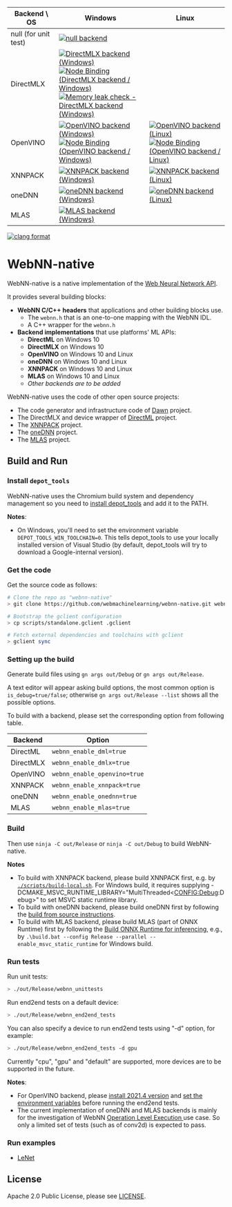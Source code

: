 | Backend \ OS | Windows | Linux |
|---|---|---|
| null (for unit test) | [![null backend](https://github.com/webmachinelearning/webnn-native/actions/workflows/build_test_null.yml/badge.svg)](https://github.com/webmachinelearning/webnn-native/actions/workflows/build_test_null.yml)| |
| DirectMLX | [![DirectMLX backend (Windows)](https://github.com/webmachinelearning/webnn-native/actions/workflows/build_test_dmlx.yml/badge.svg)](https://github.com/webmachinelearning/webnn-native/actions/workflows/build_test_dmlx.yml)<br>[![Node Binding (DirectMLX backend / Windows)](https://github.com/webmachinelearning/webnn-native/actions/workflows/build_test_node_dmlx.yml/badge.svg)](https://github.com/webmachinelearning/webnn-native/actions/workflows/build_test_node_dmlx.yml)<br>[![Memory leak check - DirectMLX backend (Windows)](https://github.com/webmachinelearning/webnn-native/actions/workflows/memory_leak_check_dmlx.yml/badge.svg)](https://github.com/webmachinelearning/webnn-native/actions/workflows/memory_leak_check_dmlx.yml)|
| OpenVINO | [![OpenVINO backend (Windows)](https://github.com/webmachinelearning/webnn-native/actions/workflows/build_test_openvino_windows.yml/badge.svg)](https://github.com/webmachinelearning/webnn-native/actions/workflows/build_test_openvino_windows.yml)<br>[![Node Binding (OpenVINO backend / Windows)](https://github.com/webmachinelearning/webnn-native/actions/workflows/build_test_node_openvino_windows.yml/badge.svg)](https://github.com/webmachinelearning/webnn-native/actions/workflows/build_test_node_openvino_windows.yml)|[![OpenVINO backend (Linux)](https://github.com/webmachinelearning/webnn-native/actions/workflows/build_test_openvino_linux.yml/badge.svg)](https://github.com/webmachinelearning/webnn-native/actions/workflows/build_test_openvino_linux.yml)<br>[![Node Binding (OpenVINO backend / Linux)](https://github.com/webmachinelearning/webnn-native/actions/workflows/build_test_node_openvino_linux.yml/badge.svg)](https://github.com/webmachinelearning/webnn-native/actions/workflows/build_test_node_openvino_linux.yml)|
| XNNPACK | [![XNNPACK backend (Windows)](https://github.com/BruceDai/webnn-native/actions/workflows/build_test_xnnpack_windows.yml/badge.svg)](https://github.com/BruceDai/webnn-native/actions/workflows/build_test_xnnpack_windows.yml)|[![XNNPACK backend (Linux)](https://github.com/BruceDai/webnn-native/actions/workflows/build_test_xnnpack_linux.yml/badge.svg)](https://github.com/BruceDai/webnn-native/actions/workflows/build_test_xnnpack_linux.yml)|
| oneDNN |[![oneDNN backend (Windows)](https://github.com/webmachinelearning/webnn-native/actions/workflows/build_test_onednn_windows.yml/badge.svg)](https://github.com/webmachinelearning/webnn-native/actions/workflows/build_test_onednn_windows.yml)|[![oneDNN backend (Linux)](https://github.com/webmachinelearning/webnn-native/actions/workflows/build_test_onednn_linux.yml/badge.svg)](https://github.com/webmachinelearning/webnn-native/actions/workflows/build_test_onednn_linux.yml)|
| MLAS | [![MLAS backend (Windows)](https://github.com/webmachinelearning/webnn-native/actions/workflows/build_mlas_windows.yml/badge.svg)](https://github.com/webmachinelearning/webnn-native/actions/workflows/build_mlas_windows.yml)| |

[![clang format](https://github.com/webmachinelearning/webnn-native/actions/workflows/clang_format_check.yml/badge.svg)](https://github.com/webmachinelearning/webnn-native/actions/workflows/clang_format_check.yml)

# WebNN-native

WebNN-native is a native implementation of the [Web Neural Network API](https://webmachinelearning.github.io/webnn/).

It provides several building blocks:

 - **WebNN C/C++ headers** that applications and other building blocks use.
   - The `webnn.h` that is an one-to-one mapping with the WebNN IDL.
   - A C++ wrapper for the `webnn.h`
 - **Backend implementations** that use platforms' ML APIs:
   - **DirectML** on Windows 10
   - **DirectMLX** on Windows 10
   - **OpenVINO** on Windows 10 and Linux
   - **oneDNN** on Windows 10 and Linux
   - **XNNPACK** on Windows 10 and Linux
   - **MLAS** on Windows 10 and Linux
   - _Other backends are to be added_

WebNN-native uses the code of other open source projects:

 * The code generator and infrastructure code of [Dawn](https://dawn.googlesource.com/dawn/) project.
 * The DirectMLX and device wrapper of [DirectML](https://github.com/microsoft/DirectML) project.
 * The [XNNPACK](https://github.com/google/XNNPACK) project.
 * The [oneDNN](https://github.com/oneapi-src/oneDNN) project.
 * The [MLAS](https://github.com/microsoft/onnxruntime/tree/master/onnxruntime/core/mlas) project.

## Build and Run

### Install `depot_tools`

WebNN-native uses the Chromium build system and dependency management so you need to [install depot_tools] and add it to the PATH.

[install depot_tools]: http://commondatastorage.googleapis.com/chrome-infra-docs/flat/depot_tools/docs/html/depot_tools_tutorial.html#_setting_up

**Notes**:
 * On Windows, you'll need to set the environment variable `DEPOT_TOOLS_WIN_TOOLCHAIN=0`. This tells depot_tools to use your locally installed version of Visual Studio (by default, depot_tools will try to download a Google-internal version).

### Get the code

Get the source code as follows:

```sh
# Clone the repo as "webnn-native"
> git clone https://github.com/webmachinelearning/webnn-native.git webnn-native && cd webnn-native

# Bootstrap the gclient configuration
> cp scripts/standalone.gclient .gclient

# Fetch external dependencies and toolchains with gclient
> gclient sync
```

### Setting up the build

Generate build files using `gn args out/Debug` or `gn args out/Release`.

A text editor will appear asking build options, the most common option is `is_debug=true/false`; otherwise `gn args out/Release --list` shows all the possible options.

To build with a backend, please set the corresponding option from following table.

| Backend | Option |
|---------|--------------|
| DirectML | `webnn_enable_dml=true` |
| DirectMLX | `webnn_enable_dmlx=true` |
| OpenVINO | `webnn_enable_openvino=true` |
| XNNPACK | `webnn_enable_xnnpack=true` |
| oneDNN | `webnn_enable_onednn=true` |
| MLAS | `webnn_enable_mlas=true` |

### Build

Then use `ninja -C out/Release` or `ninja -C out/Debug` to build WebNN-native.

**Notes**
 * To build with XNNPACK backend, please build XNNPACK first, e.g. by [`./scripts/build-local.sh`](https://github.com/google/XNNPACK/blob/master/scripts/build-local.sh). For Windows build, it requires supplying -DCMAKE_MSVC_RUNTIME_LIBRARY="MultiThreaded$<$<CONFIG:Debug>:Debug>" to set MSVC static runtime library.
 * To build with oneDNN backend, please build oneDNN first by following the [build from source instructions](https://oneapi-src.github.io/oneDNN/dev_guide_build.html).
 * To build with MLAS backend, please build MLAS (part of ONNX Runtime) first by following the [Build ONNX Runtime for inferencing](https://onnxruntime.ai/docs/build/inferencing.html#build-onnx-runtime-for-inferencing), e.g., by `.\build.bat --config Release --parallel --enable_msvc_static_runtime` for Windows build.

### Run tests

Run unit tests:
```sh
> ./out/Release/webnn_unittests
```

Run end2end tests on a default device:
```sh
> ./out/Release/webnn_end2end_tests
```
You can also specify a device to run end2end tests using "-d" option, for example:
```sh
> ./out/Release/webnn_end2end_tests -d gpu
```
Currently "cpu", "gpu" and "default" are supported, more devices are to be supported in the future.

**Notes**:
 * For OpenVINO backend, please [install 2021.4 version](https://docs.openvinotoolkit.org/2021.4/openvino_docs_install_guides_installing_openvino_linux.html#install-openvino) and [set the environment variables](https://docs.openvinotoolkit.org/2021.4/openvino_docs_install_guides_installing_openvino_linux.html#set-the-environment-variables) before running the end2end tests.
 * The current implementation of oneDNN and MLAS backends is mainly for the investigation of WebNN [Operation Level Execution
](https://webmachinelearning.github.io/webnn/#usecase-op-level-exec) use case. So only a limited set of tests (such as of conv2d) is expected to pass.

### Run examples

 * [LeNet](/examples/LeNet/README.md)

## License

Apache 2.0 Public License, please see [LICENSE](/LICENSE).
